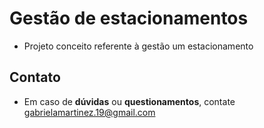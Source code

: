 # Gestão de estacionamentos
- Projeto conceito referente à gestão um estacionamento
## Contato

- Em caso de **dúvidas** ou **questionamentos**, contate <gabrielamartinez.19@gmail.com>
